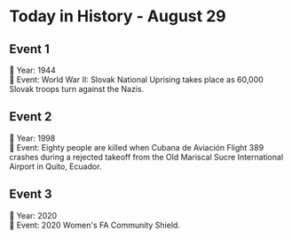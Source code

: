 # Today in History - August 29

## Event 1
📅 Year: 1944  
📝 Event: World War II:  Slovak National Uprising takes place as 60,000 Slovak troops turn against the Nazis.

## Event 2
📅 Year: 1998  
📝 Event: Eighty people are killed when Cubana de Aviación Flight 389 crashes during a rejected takeoff from the Old Mariscal Sucre International Airport in Quito, Ecuador.

## Event 3
📅 Year: 2020  
📝 Event: 2020 Women's FA Community Shield.

